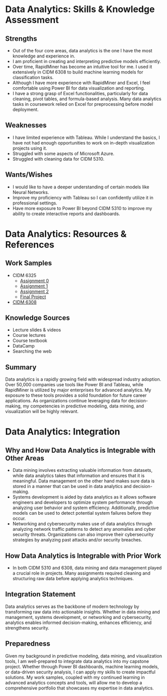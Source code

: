 # Data Analytics: Skills & Knowledge Assessment

## Strengths
- Out of the four core areas, data analytics is the one I have the most knowledge and experience in.
- I am proficient in creating and interpreting predictive models efficiently.
- Over time, RapidMiner has become an intuitive tool for me. I used it extensively in CIDM 6308 to build machine learning models for classification tasks.
- Although I have more experience with RapidMiner and Excel, I feel comfortable using Power BI for data visualization and reporting.
- I have a strong grasp of Excel functionalities, particularly for data cleaning, pivot tables, and formula-based analysis. Many data analytics tasks in coursework relied on Excel for preprocessing before model deployment.

## Weaknesses
- I have limited experience with Tableau. While I understand the basics, I have not had enough opportunities to work on in-depth visualization projects using it.
- Struggled with some aspects of Microsoft Azure.
- Struggled with cleaning data for CIDM 5310.

## Wants/Wishes
- I would like to have a deeper understanding of certain models like Neural Networks.
- Improve my proficiency with Tableau so I can confidently utilize it in professional settings.
- Have more exposure to Power BI beyond CIDM 5310 to improve my ability to create interactive reports and dashboards.

# Data Analytics: Resources & References

## Work Samples
- CIDM 6325
  - [Assignment 0](https://github.com/BenGCollier/Assignment-0)
  - [Assignment 1](https://github.com/BenGCollier/Assignment-1)
  - [Assignment 2](https://github.com/BenGCollier/Assignment-2)
  - [Final Project](https://github.com/BenGCollier/CIDM-6325-Final-Project)
- [CIDM 6308](https://github.com/BenGCollier/CIDM-6308)

## Knowledge Sources
- Lecture slides & videos
- Course lectures
- Course textbook
- DataCamp
- Searching the web

## Summary
Data analytics is a rapidly growing field with widespread industry adoption. Over 50,000 companies use tools like Power BI and Tableau, while RapidMiner is utilized by major enterprises for advanced analytics. My exposure to these tools provides a solid foundation for future career applications. As organizations continue leveraging data for decision-making, my competencies in predictive modeling, data mining, and visualization will be highly relevant.

# Data Analytics: Integration

## Why and How Data Analytics is Integrable with Other Areas
- Data mining involves extracting valuable information from datasets, while data analytics takes that information and ensures that it is meaningful. Data management on the other hand makes sure data is stored in a manner that can be used in data analytics and decision-making.
- Systems development is aided by data analytics as it allows software engineers and developers to optimize system performance through analyzing user behavior and system efficiency. Additionally, predictive models can be used to detect potential system failures before they occur.
- Networking and cybersecurity makes use of data analytics through analyzing network traffic patterns to detect any anomalies and cyber security threats. Organizations can also improve their cybersecurity strategies by analyzing past attacks and/or security breaches.

## How Data Analytics is Integrable with Prior Work
- In both CIDM 5310 and 6308, data mining and data management played a crucial role in projects. Many assignments required cleaning and structuring raw data before applying analytics techniques.

## Integration Statement
Data analytics serves as the backbone of modern technology by transforming raw data into actionable insights. Whether in data mining and management, systems development, or networking and cybersecurity, analytics enables informed decision-making, enhances efficiency, and strengthens security.

## Preparedness
Given my background in predictive modeling, data mining, and visualization tools, I am well-prepared to integrate data analytics into my capstone project. Whether through Power BI dashboards, machine learning models, or data-driven security analysis, I can apply my skills to create impactful solutions. My work samples, coupled with my continued learning in advanced analytics concepts and tools, will allow me to develop a comprehensive portfolio that showcases my expertise in data analytics.

